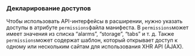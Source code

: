 ### Декларирование доступов

Чтобы использовать API-интерфейсы в расширении, нужно указать доступы в атрибуте `permissions`файла манифеста. В `permissions`может имеет значения из списка “alarms”, “storage”, “tabs” и т. д. Также `permissions`может содержат шаблон, который открывает доступ к одному или нескольким сайтам для использования XHR API \(AJAX\).

